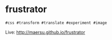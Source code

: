 # frustrator

```
#css #transform #translate #experiment #image
```

Live: http://maersu.github.io/frustrator